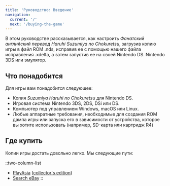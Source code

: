 ```yaml
---
title: 'Руководство: Введение'
navigation:
  current: '/'
  next: '/buying-the-game'
---
```


В этом руководстве рассказывается, как настроить *Фанатский английский перевод Haruhi Suzumiya no Chokuretsu*, загрузив копию игры в файл ROM .nds, исправив ее с помощью нашего файла исправления .xdelta, а затем запустив ее на своей Nintendo DS. Nintendo 3DS или эмулятор.

## Что понадобится
Для игры вам понадобится следующее:

* Копия *Suzumiya Haruhi no Chokuretsu* для Nintendo DS.
* Игровая система Nintendo 3DS, 2DS, DSi или DS.
* Компьютер под управлением Windows, macOS или Linux.
* Любые аппаратные требования, необходимые для создания ROM дампа игры или запуска его в зависимости от устройства, которое вы хотите использовать (например, SD-карта или картридж R4)

## Где купить
Копии игры достать довольно легко. Мы следующие пути:

::two-column-list
* [PlayAsia](https://www.play-asia.com/suzumiya-haruhi-no-chokuretsu/13/70337q) ([collector's edition](https://www.play-asia.com/suzumiya-haruhi-no-chokuretsu-chou-sos-dandanin-collection/13/70337s))
* [Search eBay](https://www.ebay.com/sch?&_nkw=Suzumiya+Haruhi+no+Chokuretsu)
::